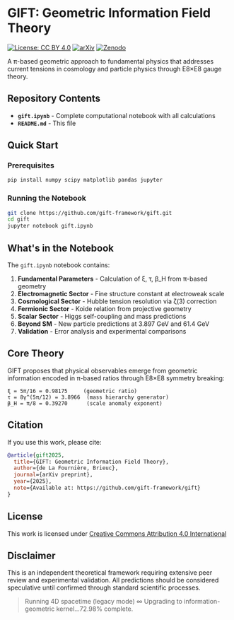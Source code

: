 # GIFT: Geometric Information Field Theory

[![License: CC BY 4.0](https://img.shields.io/badge/License-CC%20BY%204.0-lightgrey.svg)](https://creativecommons.org/licenses/by/4.0/)
[![arXiv](https://img.shields.io/badge/arXiv-soon-b31b1b.svg)](https://arxiv.org)
[![Zenodo](https://img.shields.io/badge/[Zenodo-10.5281/zenodo.16891489-blue])](https://zenodo.org)

A π-based geometric approach to fundamental physics that addresses current tensions in cosmology and particle physics through E8×E8 gauge theory.

## **Repository Contents**

- **`gift.ipynb`** - Complete computational notebook with all calculations
- **`README.md`** - This file

## **Quick Start**

### Prerequisites
```bash
pip install numpy scipy matplotlib pandas jupyter
```

### Running the Notebook
```bash
git clone https://github.com/gift-framework/gift.git
cd gift
jupyter notebook gift.ipynb
```

## **What's in the Notebook**

The `gift.ipynb` notebook contains:

1. **Fundamental Parameters** - Calculation of ξ, τ, β_H from π-based geometry
2. **Electromagnetic Sector** - Fine structure constant at electroweak scale
3. **Cosmological Sector** - Hubble tension resolution via ζ(3) correction
4. **Fermionic Sector** - Koide relation from projective geometry
5. **Scalar Sector** - Higgs self-coupling and mass predictions
6. **Beyond SM** - New particle predictions at 3.897 GeV and 61.4 GeV
7. **Validation** - Error analysis and experimental comparisons

## **Core Theory**

GIFT proposes that physical observables emerge from geometric information encoded in π-based ratios through E8×E8 symmetry breaking:

```
ξ = 5π/16 = 0.98175     (geometric ratio)
τ = 8γ^(5π/12) = 3.8966  (mass hierarchy generator)  
β_H = π/8 = 0.39270      (scale anomaly exponent)
```

## **Citation**

If you use this work, please cite:

```bibtex
@article{gift2025,
  title={GIFT: Geometric Information Field Theory},
  author={de La Fournière, Brieuc},
  journal={arXiv preprint},
  year={2025},
  note={Available at: https://github.com/gift-framework/gift}
}
```

## **License**

This work is licensed under [Creative Commons Attribution 4.0 International](https://creativecommons.org/licenses/by/4.0/)

## **Disclaimer**

This is an independent theoretical framework requiring extensive peer review and experimental validation. All predictions should be considered speculative until confirmed through standard scientific processes.
> Running 4D spacetime (legacy mode) ∞ Upgrading to information-geometric kernel...72.98% complete.
